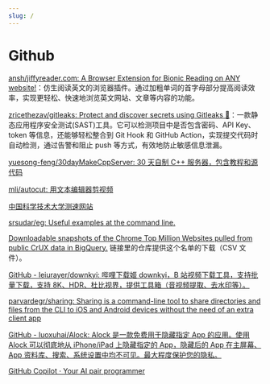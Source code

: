 ```yaml
---
slug: /
---
```


# Github

[ansh/jiffyreader.com: A Browser Extension for Bionic Reading on ANY website!](https://github.com/ansh/jiffyreader.com#FAQ)：仿生阅读英文的浏览器插件。通过加粗单词的首字母部分提高阅读效率，实现更轻松、快速地浏览英文网站、文章等内容的功能。

[zricethezav/gitleaks: Protect and discover secrets using Gitleaks 🔑](https://github.com/zricethezav/gitleaks)：一款静态应用程序安全测试(SAST)工具。它可以检测项目中是否包含密码、API Key、token 等信息，还能够轻松整合到 Git Hook 和 GitHub Action，实现提交代码时自动检测，通过告警和阻止 push 等方式，有效地防止敏感信息泄漏。

[yuesong-feng/30dayMakeCppServer: 30 天自制 C++ 服务器，包含教程和源代码](https://github.com/yuesong-feng/30dayMakeCppServer)

[mli/autocut: 用文本编辑器剪视频](https://github.com/mli/autocut)

[中国科学技术大学测速网站](https://test.ustc.edu.cn/)

[srsudar/eg: Useful examples at the command line.](https://github.com/srsudar/eg)

[Downloadable snapshots of the Chrome Top Million Websites pulled from public CrUX data in BigQuery.](https://github.com/zakird/crux-top-lists) 链接里的仓库提供这个名单的下载（CSV 文件）。

[GitHub - leiurayer/downkyi: 哔哩下载姬 downkyi，B 站视频下载工具，支持批量下载，支持 8K、HDR、杜比视界，提供工具箱（音视频提取、去水印等）。](https://github.com/leiurayer/downkyi)

[parvardegr/sharing: Sharing is a command-line tool to share directories and files from the CLI to iOS and Android devices without the need of an extra client app](https://github.com/parvardegr/sharing)

[GitHub - luoxuhai/Alock: Alock 是一款免费用于隐藏指定 App 的应用。使用 Alock 可以彻底地从 iPhone/iPad 上隐藏指定的 App，隐藏后的 App 在主屏幕、App 资料库、搜索、系统设置中均不可见。最大程度保护您的隐私。](https://github.com/luoxuhai/Alock)

[GitHub Copilot · Your AI pair programmer](https://github.com/features/copilot)


